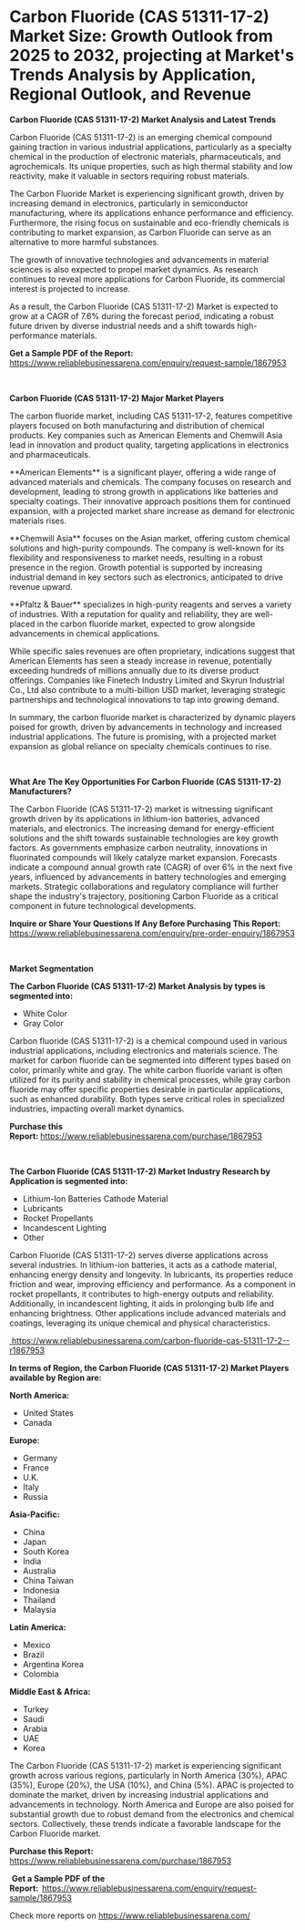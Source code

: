 <p><h1>Carbon Fluoride (CAS 51311-17-2) Market Size: Growth Outlook from 2025 to 2032, projecting at Market's Trends Analysis by Application, Regional Outlook, and Revenue</h1></p><p><strong>Carbon Fluoride (CAS 51311-17-2) Market Analysis and Latest Trends</strong></p>
<p><p>Carbon Fluoride (CAS 51311-17-2) is an emerging chemical compound gaining traction in various industrial applications, particularly as a specialty chemical in the production of electronic materials, pharmaceuticals, and agrochemicals. Its unique properties, such as high thermal stability and low reactivity, make it valuable in sectors requiring robust materials.</p><p>The Carbon Fluoride Market is experiencing significant growth, driven by increasing demand in electronics, particularly in semiconductor manufacturing, where its applications enhance performance and efficiency. Furthermore, the rising focus on sustainable and eco-friendly chemicals is contributing to market expansion, as Carbon Fluoride can serve as an alternative to more harmful substances. </p><p>The growth of innovative technologies and advancements in material sciences is also expected to propel market dynamics. As research continues to reveal more applications for Carbon Fluoride, its commercial interest is projected to increase. </p><p>As a result, the Carbon Fluoride (CAS 51311-17-2) Market is expected to grow at a CAGR of 7.6% during the forecast period, indicating a robust future driven by diverse industrial needs and a shift towards high-performance materials.</p></p>
<p><strong>Get a Sample PDF of the Report:&nbsp;</strong> <a href="https://www.reliablebusinessarena.com/enquiry/request-sample/1867953?utm_campaign=2003&utm_medium=2&utm_source=Github&utm_content=ia&utm_term=04022025&utm_id=carbon-fluoride-cas-51311-17-2">https://www.reliablebusinessarena.com/enquiry/request-sample/1867953</a></p>
<p>&nbsp;</p>
<p><strong>Carbon Fluoride (CAS 51311-17-2) Major Market Players</strong></p>
<p><p>The carbon fluoride market, including CAS 51311-17-2, features competitive players focused on both manufacturing and distribution of chemical products. Key companies such as American Elements and Chemwill Asia lead in innovation and product quality, targeting applications in electronics and pharmaceuticals. </p><p>**American Elements** is a significant player, offering a wide range of advanced materials and chemicals. The company focuses on research and development, leading to strong growth in applications like batteries and specialty coatings. Their innovative approach positions them for continued expansion, with a projected market share increase as demand for electronic materials rises.</p><p>**Chemwill Asia** focuses on the Asian market, offering custom chemical solutions and high-purity compounds. The company is well-known for its flexibility and responsiveness to market needs, resulting in a robust presence in the region. Growth potential is supported by increasing industrial demand in key sectors such as electronics, anticipated to drive revenue upward.</p><p>**Pfaltz & Bauer** specializes in high-purity reagents and serves a variety of industries. With a reputation for quality and reliability, they are well-placed in the carbon fluoride market, expected to grow alongside advancements in chemical applications.</p><p>While specific sales revenues are often proprietary, indications suggest that American Elements has seen a steady increase in revenue, potentially exceeding hundreds of millions annually due to its diverse product offerings. Companies like Finetech Industry Limited and Skyrun Industrial Co., Ltd also contribute to a multi-billion USD market, leveraging strategic partnerships and technological innovations to tap into growing demand.</p><p>In summary, the carbon fluoride market is characterized by dynamic players poised for growth, driven by advancements in technology and increased industrial applications. The future is promising, with a projected market expansion as global reliance on specialty chemicals continues to rise.</p></p>
<p>&nbsp;</p>
<p><strong>What Are The Key Opportunities For Carbon Fluoride (CAS 51311-17-2) Manufacturers?</strong></p>
<p><p>The Carbon Fluoride (CAS 51311-17-2) market is witnessing significant growth driven by its applications in lithium-ion batteries, advanced materials, and electronics. The increasing demand for energy-efficient solutions and the shift towards sustainable technologies are key growth factors. As governments emphasize carbon neutrality, innovations in fluorinated compounds will likely catalyze market expansion. Forecasts indicate a compound annual growth rate (CAGR) of over 6% in the next five years, influenced by advancements in battery technologies and emerging markets. Strategic collaborations and regulatory compliance will further shape the industry's trajectory, positioning Carbon Fluoride as a critical component in future technological developments.</p></p>
<p><strong>Inquire or Share Your Questions If Any Before Purchasing This Report:</strong> <a href="https://www.reliablebusinessarena.com/enquiry/pre-order-enquiry/1867953?utm_campaign=2003&utm_medium=2&utm_source=Github&utm_content=ia&utm_term=04022025&utm_id=carbon-fluoride-cas-51311-17-2">https://www.reliablebusinessarena.com/enquiry/pre-order-enquiry/1867953</a></p>
<p>&nbsp;</p>
<p><strong>Market Segmentation</strong></p>
<p><strong>The Carbon Fluoride (CAS 51311-17-2) Market Analysis by types is segmented into:</strong></p>
<p><ul><li>White Color</li><li>Gray Color</li></ul></p>
<p><p>Carbon fluoride (CAS 51311-17-2) is a chemical compound used in various industrial applications, including electronics and materials science. The market for carbon fluoride can be segmented into different types based on color, primarily white and gray. The white carbon fluoride variant is often utilized for its purity and stability in chemical processes, while gray carbon fluoride may offer specific properties desirable in particular applications, such as enhanced durability. Both types serve critical roles in specialized industries, impacting overall market dynamics.</p></p>
<p><strong>Purchase this Report:&nbsp;</strong><a href="https://www.reliablebusinessarena.com/purchase/1867953?utm_campaign=2003&utm_medium=2&utm_source=Github&utm_content=ia&utm_term=04022025&utm_id=carbon-fluoride-cas-51311-17-2">https://www.reliablebusinessarena.com/purchase/1867953</a></p>
<p>&nbsp;</p>
<p><strong>The Carbon Fluoride (CAS 51311-17-2) Market Industry Research by Application is segmented into:</strong></p>
<p><ul><li>Lithium-Ion Batteries Cathode Material</li><li>Lubricants</li><li>Rocket Propellants</li><li>Incandescent Lighting</li><li>Other</li></ul></p>
<p><p>Carbon Fluoride (CAS 51311-17-2) serves diverse applications across several industries. In lithium-ion batteries, it acts as a cathode material, enhancing energy density and longevity. In lubricants, its properties reduce friction and wear, improving efficiency and performance. As a component in rocket propellants, it contributes to high-energy outputs and reliability. Additionally, in incandescent lighting, it aids in prolonging bulb life and enhancing brightness. Other applications include advanced materials and coatings, leveraging its unique chemical and physical characteristics.</p></p>
<p><a href="https://www.reliablebusinessarena.com/carbon-fluoride-cas-51311-17-2--r1867953?utm_campaign=2003&utm_medium=2&utm_source=Github&utm_content=ia&utm_term=04022025&utm_id=carbon-fluoride-cas-51311-17-2">&nbsp;https://www.reliablebusinessarena.com/carbon-fluoride-cas-51311-17-2--r1867953</a></p>
<p><strong>In terms of Region, the Carbon Fluoride (CAS 51311-17-2) Market Players available by Region are:</strong></p>
<p>
    <p> <strong> North America: </strong>
        <ul>
            <li>United States</li>
            <li>Canada</li>
        </ul>
        </p> 
    <p> <strong> Europe: </strong>
        <ul>
            <li>Germany</li>
            <li>France</li>
            <li>U.K.</li>
            <li>Italy</li>
            <li>Russia</li>
        </ul>
        </p> 
    <p> <strong> Asia-Pacific: </strong>
        <ul>
            <li>China</li>
            <li>Japan</li>
            <li>South Korea</li>
            <li>India</li>
            <li>Australia</li>
            <li>China Taiwan</li>
            <li>Indonesia</li>
            <li>Thailand</li>
            <li>Malaysia</li>
        </ul>
        </p> 
    <p> <strong> Latin America: </strong>
        <ul>
            <li>Mexico</li>
            <li>Brazil</li>
            <li>Argentina Korea</li>
            <li>Colombia</li>
        </ul>
        </p> 
    <p> <strong> Middle East & Africa: </strong>
        <ul>
            <li>Turkey</li>
            <li>Saudi</li>
            <li>Arabia</li>
            <li>UAE</li>
            <li>Korea</li>
        </ul>
    </p>
    </p>
<p><p>The Carbon Fluoride (CAS 51311-17-2) market is experiencing significant growth across various regions, particularly in North America (30%), APAC (35%), Europe (20%), the USA (10%), and China (5%). APAC is projected to dominate the market, driven by increasing industrial applications and advancements in technology. North America and Europe are also poised for substantial growth due to robust demand from the electronics and chemical sectors. Collectively, these trends indicate a favorable landscape for the Carbon Fluoride market.</p></p>
<p><strong>Purchase this Report: </strong><a href="https://www.reliablebusinessarena.com/purchase/1867953?utm_campaign=2003&utm_medium=2&utm_source=Github&utm_content=ia&utm_term=04022025&utm_id=carbon-fluoride-cas-51311-17-2">https://www.reliablebusinessarena.com/purchase/1867953</a></p>
<p>&nbsp;<strong>Get a Sample PDF of the Report:&nbsp;&nbsp;</strong><a href="https://www.reliablebusinessarena.com/enquiry/request-sample/1867953?utm_campaign=2003&utm_medium=2&utm_source=Github&utm_content=ia&utm_term=04022025&utm_id=carbon-fluoride-cas-51311-17-2">https://www.reliablebusinessarena.com/enquiry/request-sample/1867953</a></p>
<p><strong></strong></p>
<p>Check more reports on <a href="https://www.reliablebusinessarena.com/?utm_campaign=2003&utm_medium=2&utm_source=Github&utm_content=ia&utm_term=04022025&utm_id=carbon-fluoride-cas-51311-17-2">https://www.reliablebusinessarena.com/</a></p>